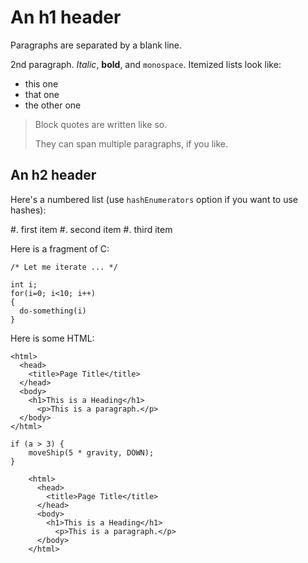 An h1 header
============

Paragraphs are separated by a blank line. 

2nd paragraph. *Italic*, **bold**, and `monospace`. Itemized lists
look like:

* this one
* that one
* the other one

> Block quotes are
> written like so.
>
> They can span multiple paragraphs,
> if you like.

An h2 header
------------

Here's a numbered list (use `hashEnumerators` option if you want to use hashes):

#. first item
#. second item
#. third item

Here is a fragment of C:

    /* Let me iterate ... */

    int i;
    for(i=0; i<10; i++)
    {
      do-something(i)
    }

Here is some HTML:

    <html>
      <head>
        <title>Page Title</title>
      </head>
      <body>
        <h1>This is a Heading</h1>
          <p>This is a paragraph.</p>
      </body>
    </html>

```
if (a > 3) {
    moveShip(5 * gravity, DOWN);
}
```

```
    <html>
      <head>
        <title>Page Title</title>
      </head>
      <body>
        <h1>This is a Heading</h1>
          <p>This is a paragraph.</p>
      </body>
    </html>
```

